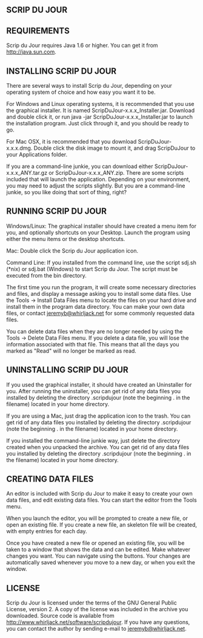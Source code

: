 SCRIP DU JOUR
-------------


REQUIREMENTS
------------
Scrip du Jour requires Java 1.6 or higher.  You can get it from http://java.sun.com.


INSTALLING SCRIP DU JOUR
------------------------
There are several ways to install Scrip du Jour, depending on your operating system of choice and how easy you want it to be.

For Windows and Linux operating systems, it is recommended that you use the graphical installer.  It is named ScripDuJour-x.x.x_Installer.jar.  Download and double click it, or run java -jar ScripDuJour-x.x.x_Installer.jar to launch the installation program.  Just click through it, and you should be ready to go.

For Mac OSX, it is recommended that you download ScripDuJour-x.x.x.dmg.  Double click the disk image to mount it, and drag ScripDuJour to your Applications folder.

If you are a command-line junkie, you can download either ScripDuJour-x.x.x_ANY.tar.gz or ScripDuJour-x.x.x_ANY.zip.  There are some scripts included that will launch the application.  Depending on your environment, you may need to adjust the scripts slightly.  But you are a command-line junkie, so you like doing that sort of thing, right?


RUNNING SCRIP DU JOUR
---------------------
Windows/Linux: The graphical installer should have created a menu item for you, and optionally shortcuts on your Desktop.   Launch the program using either the menu items or the desktop shortcuts.

Mac: Double click the Scrip du Jour application icon.

Command Line:  If you installed from the command line, use the script sdj.sh (*nix) or sdj.bat (Windows) to start Scrip du Jour.  The script must be executed from the bin directory.

The first time you run the program, it will create some necessary directories and files, and display a message asking you to install some data files.  Use the Tools -> Install Data Files menu to locate the files on your hard drive and install them in the program data directory. You can make your own data files, or contact jeremyb@whirljack.net for some commonly requested data files.

You can delete data files when they are no longer needed by using the Tools -> Delete Data Files menu.  If you delete a data file, you will lose the information associated with that file.  This means that all the days you marked as "Read" will no longer be marked as read.


UNINSTALLING SCRIP DU JOUR
--------------------------
If you used the graphical installer, it should have created an Uninstaller for you.  After running the uninstaller, you can get rid of any data files you installed by deleting the directory .scripdujour (note the beginning . in the filename) located in your home directory.

If you are using a Mac, just drag the application icon to the trash.  You can get rid of any data files you installed by deleting the directory .scripdujour (note the beginning . in the filename) located in your home directory.

If you installed the command-line junkie way, just delete the directory created when you unpacked the archive.  You can get rid of any data files you installed by deleting the directory .scripdujour (note the beginning . in the filename) located in your home directory.


CREATING DATA FILES
-------------------
An editor is included with Scrip du Jour to make it easy to create your own data files, and edit existing data files.  You can start the editor from the Tools menu.  

When you launch the editor, you will be prompted to create a new file, or open an existing file.  If you create a new file, an skeleton file will be created, with empty entries for each day.

Once you have created a new file or opened an existing file, you will be taken to a window that shows the data and can be edited.  Make whatever changes you want.  You can navigate using the buttons.  Your changes are automatically saved whenever you move to a new day, or when you exit the window.



LICENSE
-------
Scrip du Jour is licensed under the terms of the GNU General Public License, version 2.  A copy of the license was included in the archive you downloaded.  Source code is available from http://www.whirljack.net/software/scripdujour.  If you have any questions, you can contact the author by sending e-mail to jeremyb@whirljack.net.


